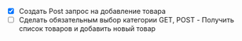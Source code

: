 - [X] Создать Post запрос на добавление товара
- [ ] Сделать обязательным выбор категории
GET, POST - Получить список товаров и добавить новый товар 